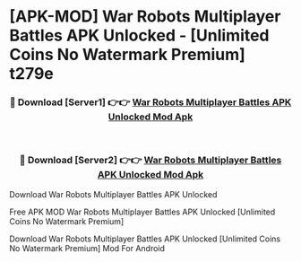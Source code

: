 # [APK-MOD] War Robots Multiplayer Battles APK Unlocked - [Unlimited Coins No Watermark Premium] t279e



<div align="center">
<h3>🔴 Download [Server1] 👉👉 <a href="https://momento.my/?title=War_Robots_Multiplayer_Battles_APK_Unlocked">War Robots Multiplayer Battles APK Unlocked Mod Apk</a></h3><br>

<h3>🔴 Download [Server2] 👉👉 <a href="https://momento.my/?title=War_Robots_Multiplayer_Battles_APK_Unlocked">War Robots Multiplayer Battles APK Unlocked Mod Apk</a></h3>
</div>



Download War Robots Multiplayer Battles APK Unlocked 

Free APK MOD War Robots Multiplayer Battles APK Unlocked [Unlimited Coins No Watermark Premium]

Download War Robots Multiplayer Battles APK Unlocked [Unlimited Coins No Watermark Premium] Mod For Android
